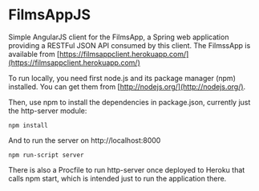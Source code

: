 FilmsAppJS
============

Simple AngularJS client for the FilmsApp, a Spring web application providing a RESTFul JSON API consumed by this client. The FilmssApp is available from [https://filmsappclient.herokuapp.com/](https://filmsappclient.herokuapp.com/)

To run locally, you need first node.js and its package manager (npm) installed.  You can get them from [http://nodejs.org/](http://nodejs.org/).

Then, use npm to install the dependencies in package.json, currently just the http-server module:
```
npm install
```

And to run the server on http://localhost:8000
```
npm run-script server
```

There is also a Procfile to run http-server once deployed to Heroku that calls npm start, which is intended just to run the application there.
